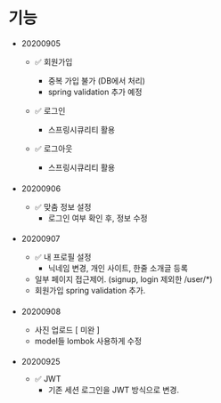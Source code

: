 # 기능

- 20200905
    - ✅ 회원가입
      - 중복 가입 불가 (DB에서 처리)
      - spring validation 추가 예정
        
    - ✅ 로그인
      - 스프링시큐리티 활용 

    - ✅ 로그아웃
      - 스프링시큐리티 활용

    ####
- 20200906
    - ✅ 맞춤 정보 설정
      - 로그인 여부 확인 후, 정보 수정 

    ####
- 20200907
    - ✅ 내 프로필 설정
      - 닉네임 변경, 개인 사이트, 한줄 소개글 등록
    - 일부 페이지 접근제어. (signup, login 제외한 /user/*)
    - 회원가입  spring validation 추가. 

   ####
- 20200908
    - 사진 업로드 [ 미완 ]
    - model들 lombok 사용하게 수정

  ####
- 20200925
    - ✅ JWT
      - 기존 세션 로그인을 JWT 방식으로 변경.
